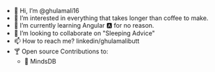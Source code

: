 - 👋 Hi, I’m @ghulamali16
- 👀 I’m interested in everything that takes longer than coffee to make.
- 🌱 I’m currently learning Angular 🅰️ for no reason.
- 💞️ I’m looking to collaborate on "Sleeping Advice"
- 📫 How to reach me? linkedin/ghulamalibutt
- 🍸 Open source Contributions to:
    - 🐘 MindsDB
<!---
ghulamali16/ghulamali16 is a ✨ special ✨ repository because its `README.md` (this file) appears on your GitHub profile.
You can click the Preview link to take a look at your changes.
--->

